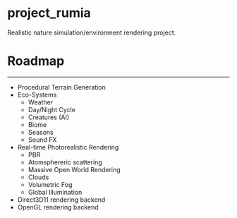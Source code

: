 # project_rumia
Realistic nature simulation/environment rendering project.

# Roadmap
-----------------------------
- Procedural Terrain Generation
- Eco-Systems
  - Weather
  - Day/Night Cycle
  - Creatures (AI)
  - Biome
  - Seasons
  - Sound FX
- Real-time Photorealistic Rendering
  - PBR
  - Atomsphereric scattering
  - Massive Open World Rendering
  - Clouds
  - Volumetric Fog
  - Global Illumination
- Direct3D11 rendering backend
- OpenGL rendering backend
